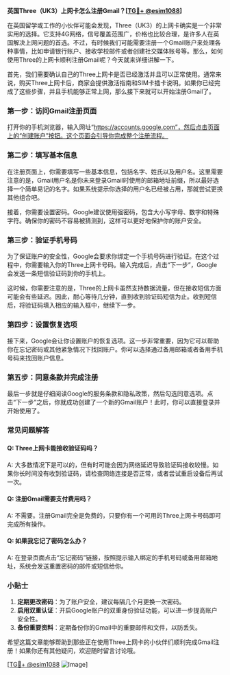 **英国Three（UK3）上网卡怎么注册Gmail？[[TG💪+ @esim1088](https://t.me/s/esim1088)]**

在英国留学或工作的小伙伴可能会发现，Three（UK3）的上网卡确实是一个非常实用的选择。它支持4G网络，信号覆盖范围广，价格也比较合理，是许多人在英国解决上网问题的首选。不过，有时候我们可能需要注册一个Gmail账户来处理各种事情，比如申请银行账户、接收学校邮件或者创建社交媒体账号等。那么，如何使用Three的上网卡顺利注册Gmail呢？今天就来详细讲解一下。

首先，我们需要确认自己的Three上网卡是否已经激活并且可以正常使用。通常来说，购买Three上网卡后，商家会提供激活指南和SIM卡插卡说明。如果你已经完成了这些步骤，并且手机能够正常上网，那么接下来就可以开始注册Gmail了。

### **第一步：访问Gmail注册页面**
打开你的手机浏览器，输入网址“https://accounts.google.com”，然后点击页面上的“创建账户”按钮。这个页面会引导你完成整个注册流程。

### **第二步：填写基本信息**
在注册页面上，你需要填写一些基本信息，包括名字、姓氏以及用户名。这里需要注意的是，Gmail用户名是你未来登录Gmail时使用的邮箱地址前缀，所以最好选择一个简单易记的名字。如果系统提示你选择的用户名已经被占用，那就尝试更换其他组合吧。

接着，你需要设置密码。Google建议使用强密码，包含大小写字母、数字和特殊字符。确保你的密码不容易被猜测到，这样可以更好地保护你的账户安全。

### **第三步：验证手机号码**
为了保证账户的安全性，Google会要求你绑定一个手机号码进行验证。在这个过程中，你需要输入你的Three上网卡号码。输入完成后，点击“下一步”，Google会发送一条短信验证码到你的手机上。

这时候，你需要注意的是，Three的上网卡虽然支持数据流量，但在接收短信方面可能会有些延迟。因此，耐心等待几分钟，直到收到验证码短信为止。收到短信后，将验证码填入相应的输入框中，继续下一步。

### **第四步：设置恢复选项**
接下来，Google会让你设置账户的恢复选项。这一步非常重要，因为它可以帮助你在忘记密码或其他紧急情况下找回账户。你可以选择通过备用邮箱或者备用手机号码来找回账户信息。

### **第五步：同意条款并完成注册**
最后一步就是仔细阅读Google的服务条款和隐私政策，然后勾选同意选项。点击“下一步”之后，你就成功创建了一个新的Gmail账户！此时，你可以直接登录并开始使用了。

### **常见问题解答**
#### **Q: Three上网卡能接收验证码吗？**
A: 大多数情况下是可以的，但有时可能会因为网络延迟导致验证码接收较慢。如果你长时间没有收到验证码，请检查网络连接是否正常，或者尝试重启设备后再试一次。

#### **Q: 注册Gmail需要支付费用吗？**
A: 不需要。注册Gmail完全是免费的，只要你有一个可用的Three上网卡号码即可完成所有操作。

#### **Q: 如果我忘记了密码怎么办？**
A: 在登录页面点击“忘记密码”链接，按照提示输入绑定的手机号码或备用邮箱地址，系统会发送重置密码的邮件或短信给你。

### **小贴士**
1. **定期更改密码**：为了账户安全，建议每隔几个月更换一次密码。
2. **启用双重认证**：开启Google账户的双重身份验证功能，可以进一步提高账户安全性。
3. **备份重要资料**：定期备份你的Gmail中的重要邮件和文件，以防丢失。

希望这篇文章能够帮助到那些正在使用Three上网卡的小伙伴们顺利完成Gmail注册！如果你还有其他疑问，欢迎随时留言讨论哦。

[[TG💪+ @esim1088](https://t.me/s/esim1088) ![Image](https://i.postimg.cc/4NQfJmqS/Snipaste-2025-05-13-00-14-12.png)]